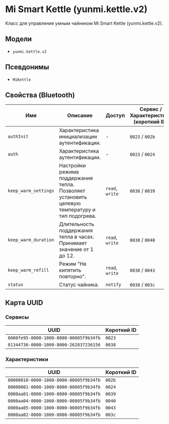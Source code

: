 # Mi Smart Kettle (yunmi.kettle.v2)

Класс для управления умным чайником Mi Smart Kettle (yunmi.kettle.v2).

## Модели

- `yunmi.kettle.v2`

## Псевдонимы

- `MiKettle`

## Свойства (Bluetooth)

| Имя | Описание | Доступ | Сервис / Характеристика (короткий ID) |
|---|---|---|---|
| `authInit` | Характеристика инициализации аутентификации. | - | `0023` / `002b` |
| `auth` | Характеристика аутентификации. | - | `0023` / `0024` |
| `keep_warm_settings` | Настройки режима поддержания тепла. Позволяет установить целевую температуру и тип подогрева. | `read`, `write` | `0038` / `0039` |
| `keep_warm_duration` | Длительность поддержания тепла в часах. Принимает значение от 1 до 12. | `read`, `write` | `0038` / `0040` |
| `keep_warm_refill` | Режим "Не кипятить повторно". | `read`, `write` | `0038` / `0043` |
| `status` | Статус чайника. | `notify` | `0038` / `003c` |

## Карта UUID

### Сервисы

| UUID | Короткий ID |
|---|---|
| `0000fe95-0000-1000-8000-00805f9b34fb` | `0023` |
| `01344736-0000-1000-8000-262837236156` | `0038` |

### Характеристики

| UUID | Короткий ID |
|---|---|
| `00000010-0000-1000-8000-00805f9b34fb` | `002b` |
| `00000001-0000-1000-8000-00805f9b34fb` | `0024` |
| `0000aa01-0000-1000-8000-00805f9b34fb` | `0039` |
| `0000aa04-0000-1000-8000-00805f9b34fb` | `0040` |
| `0000aa05-0000-1000-8000-00805f9b34fb` | `0043` |
| `0000aa02-0000-1000-8000-00805f9b34fb` | `003c` |
